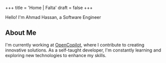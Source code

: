 +++
title = 'Home | Falta'
draft = false
+++

Hello! I'm Ahmad Hassan, a Software Engineer

## About Me
I'm currently working at [OpenCopilot](https://opencopilot.so), where I contribute to creating innovative solutions. As a self-taught developer, I'm constantly learning and exploring new technologies to enhance my skills.